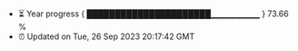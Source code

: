 - ⏳ Year progress { ██████████████████████▁▁▁▁▁▁▁▁ } 73.66 %
- ⏰ Updated on Tue, 26 Sep 2023 20:17:42 GMT

